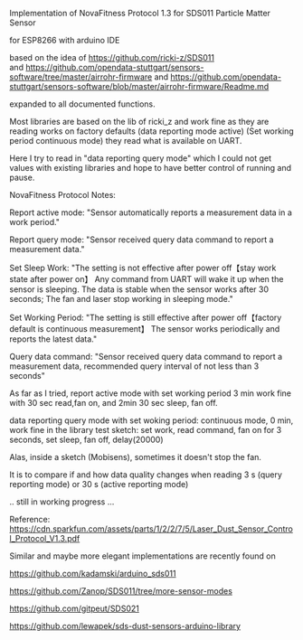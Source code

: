 Implementation of NovaFitness Protocol 1.3 for SDS011 Particle Matter Sensor

for ESP8266 with arduino IDE


based on the idea of https://github.com/ricki-z/SDS011  
and 
https://github.com/opendata-stuttgart/sensors-software/tree/master/airrohr-firmware
and
https://github.com/opendata-stuttgart/sensors-software/blob/master/airrohr-firmware/Readme.md

expanded to all documented functions.



Most libraries are based on the lib of ricki_z and work fine 
as they are reading works on factory defaults (data reporting mode active) (Set working period continuous mode)
they read what is available on UART.

Here I try to read in "data reporting query mode" 
which I could not get values with existing libraries and hope to have better control of running and pause.

NovaFitness Protocol Notes:

Report active mode: 
"Sensor automatically reports a measurement data in a work period."

Report query mode: 
"Sensor received query data command to report a measurement data."

Set Sleep Work: 
"The setting is not effective after power off【stay work state after power on】 
Any command from UART will wake it up when the sensor is sleeping. 
The data is stable when the sensor works after 30 seconds; 
The fan and laser stop working in sleeping mode."

Set Working Period: 
"The setting is still effective after power off【factory default is continuous measurement】 
The sensor works periodically and reports the latest data."

Query data command: 
"Sensor received query data command to report a measurement data, 
recommended query interval of not less than 3 seconds"


As far as I tried, report active mode with set working period 3 min work fine with 30 sec read,fan on, and 2min 30 sec sleep, fan off.

data reporting query mode with set woking period: continuous mode, 0 min, 
work fine in the library test sketch: set work, read command, fan on for 3 seconds, set sleep, fan off, delay(20000)

Alas, inside a sketch (Mobisens), sometimes it doesn't stop the fan.


It is to compare if and how data quality changes when reading 3 s (query reporting mode) or 30 s (active reporting mode)


.. still in working progress ...


Reference: https://cdn.sparkfun.com/assets/parts/1/2/2/7/5/Laser_Dust_Sensor_Control_Protocol_V1.3.pdf


Similar and maybe more elegant implementations are recently found on 


https://github.com/kadamski/arduino_sds011

https://github.com/Zanop/SDS011/tree/more-sensor-modes

https://github.com/gitpeut/SDS021

https://github.com/lewapek/sds-dust-sensors-arduino-library








